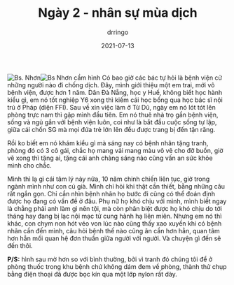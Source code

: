 ﻿---
title: Ngày 2 - nhân sự mùa dịch
date: 2021-07-13
author: drringo

---
![Bs. Nhơn](http://helen.drbinhthanh.com/data/img/ngay2-1.jpg)![Bs Nhơn cầm hình](http://helen.drbinhthanh.com/data/img/ngay2-2.jpg)
Có bao giờ các bác tự hỏi là bệnh viện cử những người nào đi chống dịch. Đây, mình giới thiệu một em trai, mới vô bệnh viện, được hơn 1 năm. Dân Đà Nẵng, học y Huế, không biết học hành kiểu gì, em nó tốt nghiệp Y6 xong thì kiếm cái học bổng qua học bác sĩ nội trú ở Pháp (diện FFI). Sau về xin việc làm ở Từ Dũ, ngày em nó lót tót lên phòng trực nam thì gặp mình đầu tiên. Em nó thuê nhà trọ gần bệnh viện, sống và ngủ gắn với bệnh viện luôn, coi như là bắt đầu cuộc sống tự lập, giữa cái chốn SG mà mọi đứa trẻ lớn lên đều được trang bị đến tận răng.

Rồi ko biết em nó khám kiểu gì mà sáng nay có bệnh nhân tặng tranh, phòng đó có 3 cô gái, chắc họ mang vải mang màu vô vẽ cho đỡ buồn, giờ vẽ xong thì tặng ai, tặng cái anh chàng sáng nào cũng vấn an sức khỏe mình cho chắc.

Mình thì lạ gì cái tâm lý này nữa, 10 năm chinh chiến liên tục, giờ trong ngành mình như con cú già. Mình chỉ hỏi khi thật cần thiết, bằng những câu rất ngắn gọn. Chỉ cần nhìn bệnh nhân họ bước đi cũng có thể đoán định được họ đang có vấn đề ở đâu. Phụ nữ họ khó chịu với mình, mình biết ngay là chẳng phải anh làm gì nên tội, mà còn phân biệt được họ khó chịu do tới tháng hay đang bị lạc nội mạc tử cung hành hạ liên miên. Nhưng em nó thì khác, con chym non hót véo von lúc nào cũng thấy xao xuyến khi có bệnh nhân cần đến mình, câu hỏi bệnh thế nào cũng ân cần hơn hẳn, quan tâm hơn hẳn mối quan hệ đơn thuần giữa người với người. Và chuyện gì đến sẽ đến thôi.

**P/S:** hình sau mờ hơn so với bình thường, bởi vì tranh đó chúng tôi để ở phòng thuốc trong khu bệnh chứ không dám đem về phòng, thành thử chụp bằng điện thoại đã được bọc kín qua một lớp nylon rất dày.
